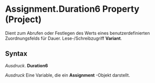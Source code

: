 
# Assignment.Duration6 Property (Project)

Dient zum Abrufen oder Festlegen des Werts eines benutzerdefinierten Zuordnungsfelds für Dauer. Lese-/Schreibzugriff  **Variant**.


## Syntax

 _Ausdruck_. **Duration6**

 _Ausdruck_ Eine Variable, die ein **Assignment** -Objekt darstellt.

